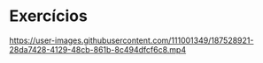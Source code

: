 # Exercícios





https://user-images.githubusercontent.com/111001349/187528921-28da7428-4129-48cb-861b-8c494dfcf6c8.mp4

